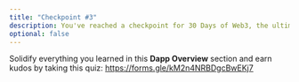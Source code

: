```yaml
---
title: "Checkpoint #3"
description: You've reached a checkpoint for 30 Days of Web3, the ultimate online curriculum on full-stsack blockchain development.
optional: false
---
```


Solidify everything you learned in this **Dapp Overview** section and earn kudos by taking this quiz: https://forms.gle/kM2n4NRBDgcBwEKj7
